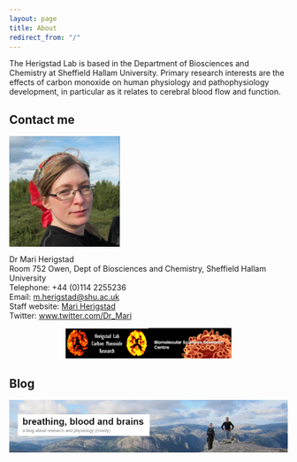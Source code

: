 ```yaml
---
layout: page
title: About
redirect_from: "/"
---
```

The Herigstad Lab is based in the Department of Biosciences and Chemistry at Sheffield Hallam University. Primary research interests are the effects of carbon monoxide on human physiology and pathophysiology development, in particular as it relates to cerebral blood flow and function. 

## Contact me
  
<img src="/assets/mariherigstadportrait.jpg" alt="Mari Herigstad" align="middle" style="width: 200px;"/> 

Dr Mari Herigstad<br>
Room 752 Owen, Dept of Biosciences and Chemistry, Sheffield Hallam University<br>
Telephone: +44 (0)114 2255236<br>
Email: <m.herigstad@shu.ac.uk><br>
Staff website: <a href="https://www.shu.ac.uk/about-us/our-people/staff-profiles/mari-herigstad">Mari Herigstad</a><br>
Twitter: <a href="https://twitter.com/Dr_Mari">www.twitter.com/Dr_Mari</a><br>

<p align="middle"> <img src="/assets/lab_logo.jpg" alt="Herigstad Lab" style="width: 150px;" /><img src="/assets/BMRC_logo.jpg" alt="BMRC" style="width: 150px;" /> </p>

## Blog
<p align="middle"> 
<a href="https://mariherigstad.wordpress.com"><img src="/assets/blog_banner.jpg" alt="Blog" align="middle" style="width: 600px;"/> </a></p>
<br>

